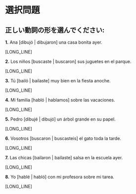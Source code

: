 # 選択問題

## 正しい動詞の形を選んでください:

**1.** Ana [dibujó | dibujaron] una casa bonita ayer.

[LONG_LINE]

**2.** Los niños [buscaste | buscaron] sus juguetes en el parque.

[LONG_LINE]

**3.** Tú [bailó | bailaste] muy bien en la fiesta anoche.

[LONG_LINE]

**4.** Mi familia [habló | hablamos] sobre las vacaciones.

[LONG_LINE]

**5.** Pedro [dibujé | dibujó] un árbol grande en su papel.

[LONG_LINE]

**6.** Vosotros [buscaron | buscasteis] el gato toda la tarde.

[LONG_LINE]

**7.** Las chicas [bailaron | bailaste] salsa en la escuela ayer.

[LONG_LINE]

**8.** Yo [hablé | habló] con mi profesora sobre mi tarea.

[LONG_LINE]